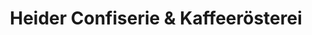 ---
title: "Heider Confiserie & Kaffeerösterei"
url: /heide/heider-confiserie-und-kaffeeroesterei/
shop: Konditorei
---